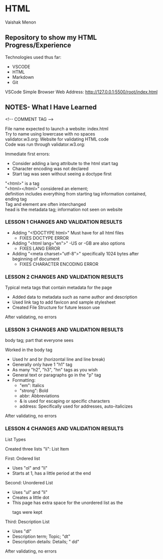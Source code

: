 # HTML
Vaishak Menon

## Repository to show my HTML Progress/Experience

Technologies used thus far:

- VSCODE
- HTML
- Markdown
- Git

VSCode Simple Browser Web Address: http://127.0.0.1:5500/root/index.html

## NOTES- What I Have Learned

\<!-- COMMENT TAG -->

File name expected to launch a website: index.html  
Try to name using lowercase with no spaces  
validator.w3.org: Website for validating HTML code  
Code was run through validator.w3.org:

Immediate first errors:  
- Consider adding a lang attribute to the html start tag
- Character encoding was not declared
- Start tag was seen without seeing a doctype first


"\<html>" is a tag  
"\<html>\</html>" considered an element;  
definition includes everything from starting tag
information contained, ending tag  
Tag and element are often interchanged  
head is the metadata tag; information not seen on website

### **LESSON 1 CHANGES AND VALIDATION RESULTS**  
- Adding "\<!DOCTYPE html>" Must have for all html files
    - FIXES DOCTYPE ERROR  
- Adding "\<html lang="en">" -US or -GB are also options
    - FIXES LANG ERROR  
- Adding "\<meta charset="utf-8">" specifically 1024 bytes after beginning of document
    - FIXES CHARACTER ENCODING ERROR  
### **LESSON 2 CHANGES AND VALIDATION RESULTS**

Typical meta tags that contain metadata for the page  
- Added data to metadata such as name author and description  
- Used link tag to add favicon and sample stylesheet  
- Created File Structure for future lesson use

After validating, no errors

### **LESSON 3 CHANGES AND VALIDATION RESULTS**

body tag; part that everyone sees

Worked in the body tag
-   Used hr and br (horizontal line and line break)
-   Generally only have 1 "h1" tag
-   As many "h2", "h3", "hn" tags as you wish
-   General text or paragraphs go in the "p" tag
-   Formatting:
    -   "em": Italics
    -   "strong": Bold
    -   abbr: Abbreviations
    -   & is used for escaping or specific characters
    -   address: Specifically used for addresses, auto-italicizes

After validating, no errors

### **LESSON 4 CHANGES AND VALIDATION RESULTS**

List Types

Created three lists
"li": List Item

First: Ordered list
-   Uses "ol" and "li"
-   Starts at 1, has a little period at the end

Second: Unordered List
-   Uses "ul" and "li"  
-   Creates a little dot  
-   This page has extra space for the 
    unordered list as the <p> tags were kept
    
Third: Description List  
-   Uses "dl"  
-   Description term; Topic; "dt"  
-   Description details: Details; "  dd"

After validating, no errors

